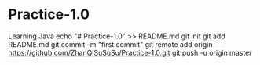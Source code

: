 # Practice-1.0
Learning Java
echo "# Practice-1.0" >> README.md
git init
git add README.md
git commit -m "first commit"
git remote add origin https://github.com/ZhanQiSuSuSu/Practice-1.0.git
git push -u origin master
